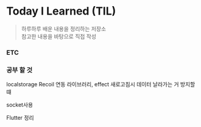 # Today I Learned (TIL)

> 하루하루 배운 내용을 정리하는 저장소  
> 참고한 내용을 바탕으로 직접 작성

### ETC

### 공부 할 것

localstorage Recoil 연동 라이브러리, effect 새로고침시 데이터 날라가는 거 방지할떄

socket사용

Flutter 정리
